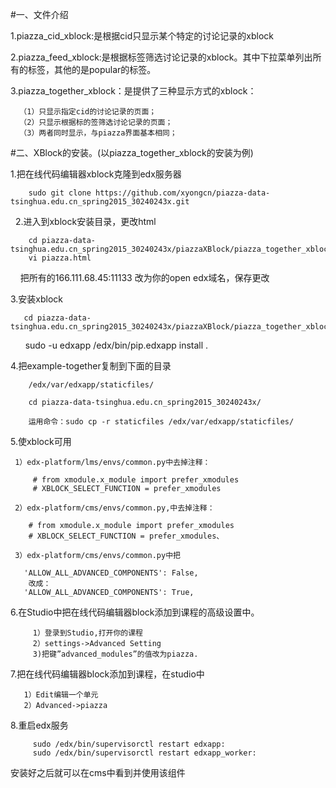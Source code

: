 #一、文件介绍

   1.piazza_cid_xblock:是根据cid只显示某个特定的讨论记录的xblock
   
   2.piazza_feed_xblock:是根据标签筛选讨论记录的xblock。其中下拉菜单列出所有的标签，其他的是popular的标签。
   
   3.piazza_together_xblock：是提供了三种显示方式的xblock：
   
      （1）只显示指定cid的讨论记录的页面；
      （2）只显示根据标的签筛选讨论记录的页面；
      （3）两者同时显示，与piazza界面基本相同；
      
      
#二、XBlock的安装。(以piazza_together_xblock的安装为例)

   1.把在线代码编辑器xblock克隆到edx服务器

        sudo git clone https://github.com/xyongcn/piazza-data-tsinghua.edu.cn_spring2015_30240243x.git
        
   2.进入到xblock安装目录，更改html
   
        cd piazza-data-tsinghua.edu.cn_spring2015_30240243x/piazzaXBlock/piazza_together_xblock/piazza/static/html/
        vi piazza.html
        
     把所有的166.111.68.45:11133  改为你的open edx域名，保存更改
        
       
       
  
        
   3.安装xblock
  
       cd piazza-data-tsinghua.edu.cn_spring2015_30240243x/piazzaXBlock/piazza_together_xblock/
       sudo -u edxapp /edx/bin/pip.edxapp install .
 
         
   4.把example-together复制到下面的目录

        /edx/var/edxapp/staticfiles/
        
        cd piazza-data-tsinghua.edu.cn_spring2015_30240243x/
        
        运用命令：sudo cp -r staticfiles /edx/var/edxapp/staticfiles/
        
   5.使xblock可用

     1）edx-platform/lms/envs/common.py中去掉注释：

         # from xmodule.x_module import prefer_xmodules
         # XBLOCK_SELECT_FUNCTION = prefer_xmodules
 
     2）edx-platform/cms/envs/common.py,中去掉注释：

        # from xmodule.x_module import prefer_xmodules
        # XBLOCK_SELECT_FUNCTION = prefer_xmodules、
 
     3）edx-platform/cms/envs/common.py中把

       'ALLOW_ALL_ADVANCED_COMPONENTS': False,
        改成：
       'ALLOW_ALL_ADVANCED_COMPONENTS': True,

  6.在Studio中把在线代码编辑器block添加到课程的高级设置中。

         1）登录到Studio,打开你的课程
         2）settings->Advanced Setting
         3)把键”advanced_modules”的值改为piazza.

  7.把在线代码编辑器block添加到课程，在studio中

       1）Edit编辑一个单元
       2）Advanced->piazza

  8.重启edx服务

         sudo /edx/bin/supervisorctl restart edxapp:
         sudo /edx/bin/supervisorctl restart edxapp_worker:
  
安装好之后就可以在cms中看到并使用该组件
      
